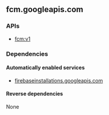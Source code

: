 ## fcm.googleapis.com

### APIs

* [ fcm:v1 ]( https://fcm.googleapis.com/$discovery/rest?version=v1 )

### Dependencies

#### Automatically enabled services

* [firebaseinstallations.googleapis.com](../firebaseinstallations.googleapis.com/)

#### Reverse dependencies

None
